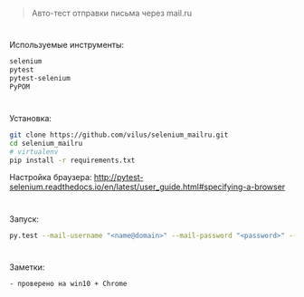> Авто-тест отправки письма через mail.ru
#
Используемые инструменты:
```bash
selenium
pytest
pytest-selenium
PyPOM
```
#
Установка:
```bash
git clone https://github.com/vilus/selenium_mailru.git
cd selenium_mailru
# virtualenv
pip install -r requirements.txt
```
Настройка браузера: http://pytest-selenium.readthedocs.io/en/latest/user_guide.html#specifying-a-browser
#
Запуск:
```bash
py.test --mail-username "<name@domain>" --mail-password "<password>" --mail-to "<name_to@domain>" --driver="<Browser>" --driver-path "<path/to/driver>"
```
#
Заметки:
```bash
- проверено на win10 + Chrome
```
